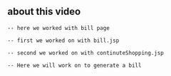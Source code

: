 ## about this video

    -- here we worked with bill page
    
    -- first we worked on with bill.jsp

    -- second we worked on with continuteShopping.jsp

    -- Here we will work on to generate a bill 
